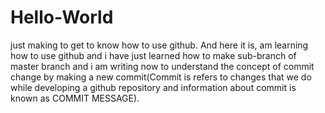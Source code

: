 # Hello-World
just making to get to know how to use github.
And here it is, am learning how to use github and i have just learned how to make sub-branch of master branch and i am writing now to understand the concept of commit change by making a new commit(Commit is refers to changes that we do while developing a github repository  and information about commit is known as COMMIT MESSAGE).
